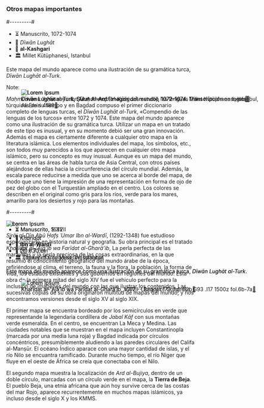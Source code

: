 ### Otros mapas importantes


#---------#

<div class="wrapperSlide">
  <div class="slideText">
    <ul>
      <li>⏳ Manuscrito, 1072-1074</li>
      <li>📜 <em>Dīwān Lughāt</em> </li>
      <li>👳 <strong>al-Kashgari</strong></li>
      <li>🏛 Millet Kütüphanesi, Istanbul</li>
    </ul>
    <p>Este mapa del mundo aparece como una ilustración de su gramática turca, <em>Dīwān Lughāt al-Turk</em>. </p>
  </div>
  <div class="slideContent">
    <div class="fragment fade-out" style="position:absolute;" data-fragment-index="0">
      <figure>
        <img data-src="images/otros-kashgari.jpg" alt="Lorem Ipsum">
        <figcaption>Dīwān Lughāt al-Turk, Ṣūrat Al-Arḍ (Imagen del mundo), 1072-1074. Millet Kütüphanesi, Istanbul, Ali Emiri 4189<a href="https://kutuphane.ttk.gov.tr/details?id=594957&materialType=KT&query=Ka%C5%9Fgarl%C4%B1+Mahmud." target="_blank">🔗</a></figcaption>
      </figure>
    </div>
    <div class="fragment fade-in-then-out" style="position:absolute;" data-fragment-index="0">
      <figure>
        <img data-src="images/otros-kashgari-transcripcion.png" alt="Lorem Ipsum">
        <figcaption>Dīwān Lughāt al-Turk, Ṣūrat Al-Arḍ (Imagen del mundo), 1072-1074. Transcripción en turco<a href="https://kutuphane.ttk.gov.tr/details?id=594957&materialType=KT&query=Ka%C5%9Fgarl%C4%B1+Mahmud." target="_blank">🔗</a></figcaption>
      </figure>
    </div>
    <div class="fragment fade-in-then-out" style="position:absolute;" data-fragment-index="1">
      <figure>
        <img data-src="images/otros-kashgari-transcripcion.jpg" alt="Lorem Ipsum">
        <figcaption>Dīwān Lughāt al-Turk, Ṣūrat Al-Arḍ (Imagen del mundo), 1072-1074. Transcripción en inglés<a href="https://kutuphane.ttk.gov.tr/details?id=594957&materialType=KT&query=Ka%C5%9Fgarl%C4%B1+Mahmud." target="_blank">🔗</a></figcaption>
      </figure>
    </div>
  </div>
</div>


Note:

*Maḥmūd ibnu 'l-Ḥussayn ibn Muḥammad al-Kāšġarī*s estudió las lenguas túrquicas de su tiempo y en Bagdad compuso el primer diccionario completo de lenguas turcas, el *Dīwān Lughāt al-Turk*, «Compendio de las lenguas de los turcos» entre 1072 y 1074. Este mapa del mundo aparece como una ilustración de su gramática turca. Utilizar un mapa en un tratado de este tipo es inusual, y en su momento debió ser una gran innovación. Además el mapa es ciertamente diferente a cualquier otro mapa en la literatura islámica. Los elementos individuales del mapa, los símbolos, etc., son todos muy parecidos a los que aparecen en cualquier otro mapa islámico, pero su concepto es muy inusual. Aunque es un mapa del mundo, se centra en las áreas de habla turca de Asia Central, con otros países alejándose de ellas hacia la circunferencia del círculo mundial. Además, la escala parece reducirse a medida que uno se acerca al borde del mapa, de modo que uno tiene la impresión de una representación en forma de ojo de pez del globo con el Turquestán ampliado en el centro. Los colores se describen en el original como gris para los ríos, verde para los mares, amarillo para los desiertos y rojo para las montañas. 


#---------#

<div class="containerSlide">
  <!-- Slide A -->
  <div class="layout-1col fragment fade-out" style="position:absolute;" data-fragment-index="0">
      <img data-src="images/otros-wardi.jpg" alt="Lorem Ipsum">
  </div>
  <div class="wrapperSlide fragment fade-in-then-out" style="position:absolute;" data-fragment-index="0">
    <div class="slideText">
      <ul>
        <li>⏳ Manuscrito, 1632</li>
        <li>📜 <em>Kharīdat</em> </li>
        <li>👳 <strong>Ibn al-Wardī</strong></li>
        <li>📏 20 x 30 cm</li>
        <li>🏛 Library of Congress, Washington  </li>
      </ul>
      <p>Este mapa del mundo aparece como una ilustración de su gramática turca, <em>Dīwān Lughāt al-Turk</em>. </p>
    </div>
    <div class="slideContent">
      <figure>
        <img data-src="images/otros-wardi.jpg" alt="Lorem Ipsum">
        <figcaption>Kharīdat al-ʻAjā’ib wa Farīdat al-Gharā’ib, 1632 - Library of Congress, G93 .I17 1500z fol.6b-7a<a href="https://lccn.loc.gov/2013415532" target="_blank">🔗</a></figcaption>
      </figure>
    </div>
  </div>
  <!-- Slide B -->
  <div class="layout-1col fragment fade-in-then-out" style="position:absolute;" data-fragment-index="1">
      <img data-src="images/otros-wardi-xvii.jpg" alt="Lorem Ipsum">
  </div>
  <div class="wrapperSlide fragment fade-in" style="position:absolute;" data-fragment-index="2">
    <div class="slideText">
      <ul>
        <li>⏳ Manuscrito, S.XVII</li>
        <li>📜 <em>Kharīdat</em> </li>
        <li>👳 <strong>Ibn al-Wardī</strong></li>
        <li>📏 ⊕ 9.7 cm </li>
        <li>🏛 Topkapi Saray Museum, Istanbul</li>
      </ul>
      <p>Este mapa del mundo aparece como una ilustración de su gramática turca, <em>Dīwān Lughāt al-Turk</em>. </p>
    </div>
    <div class="slideContent">
      <figure>
        <img data-src="images/otros-wardi-xvii.jpg" alt="Lorem Ipsum">
      <figcaption>Kharīdat al-ʻAjā’ib wa Farīdat al-Gharā’ib, s.XVII - Bagdat 179, fol. 52b<a href="https://www.myoldmaps.com/early-medieval-monographs/2141-ibn-al-wardi-world/2141al-wardi.pdf" target="_blank">🔗</a></figcaption>
      </figure>
    </div>
  </div>
</div>

Note:

*Sirāj al-Dīn Abū Ḥafṣ ʿUmar Ibn al-Wardī*, (1292-1348) fue estudioso especializado en historia natural y geografía. Su obra principal es el tratado *Kharīdat al-ʻAjā'ib wa Farīdat al-Gharā'ib*, La perla perfecta de las maravillas y la perla preciosa de las cosas extraordinarias, en la que resumió el conocimiento geográfico del mundo árabe de la época, refiriéndose al clima, el terreno, la fauna y la flora, la población, la forma de vida, los estados existentes y sus gobiernos en regiones del mundo. Esta obra de la primera mitad del siglo XIV fue el vehiculo perfecto para la inclusión de imágenes del mundo con las que ilustrar los contenidos. Las sucesivas copias de su obra originaron multitud de mapas del mundo, y nos encontramos versiones desde el siglo XV al siglo XIX.

El primer mapa se encuentra bordeado por los semicírculos en verde que representande la legendaria cordillera de *Jabal Kāf* con sus montañas verde esmeralda. En el centro, se encuentran La Meca y Medina. Las ciudades notables que se muestran en el mapa incluyen Constantinopla (marcada por una media luna roja) y Bagdad indicada por círculos concéntricos, presumiblemente aludiendo a las paredes circulares del Califa al-Manṣūr. El océano Índico aparace con una mayor cantidad de islas, y el río Nilo se encuantra ramificado. Durante mucho tiempo, el río Níger que fluye en el oeste de África se creía que conectaba con el Nilo.

El segundo mapa muestra la localización de *Ard al-Bujiya*, dentro de un doble círculo, marcadas con un círculo verde en el mapa, la **Tierra de Beja**. El pueblo Beja, una etnia africana que aún hoy survive cerca de las costas del mar Rojo, aparece recurrentemente en muchos mapas islámicos, ya incluso desde el siglo X y los KMMS.
